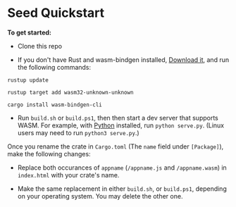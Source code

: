 # Seed Quickstart

**To get started:**
- Clone this repo

- If you don't have Rust and wasm-bindgen installed, [Download it](https://www.rust-lang.org/tools/install), and run the following commands:

`rustup update`

`rustup target add wasm32-unknown-unknown`

`cargo install wasm-bindgen-cli`

 - Run `build.sh` or `build.ps1`, then then start a dev server that supports WASM.
For example, with [Python](https://www.python.org/downloads/) installed, run `python serve.py`.
(Linux users may need to run `python3 serve.py`.)

Once you rename the crate in `Cargo.toml` (The `name` field under `[Package]`), make the 
following changes:

- Replace both occurances of `appname`  (`/appname.js` and `/appname.wasm`) in `index.html` with your crate's name.

- Make the same replacement in either `build.sh`, or `build.ps1`, depending on your
operating system. You may delete the other one.

